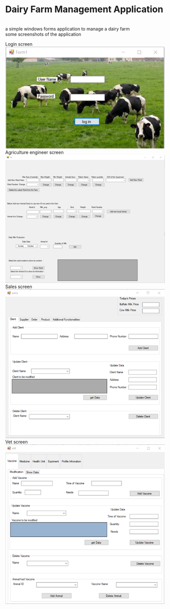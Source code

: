 # Dairy Farm Management Application #
<br>
a simple windows forms application to manage a dairy farm
<br>
some screenshots of the application <br>

Login screen <br>
![Login screen](/Screenshots/LoginForm.png) <br>
Agriculture engineer screen <br> 
![Agriculture Engineer screen](/Screenshots/AgricultureEngineerForm.png) <br>
Sales screen <br>
![Sales screen](/Screenshots/SalesForm.png) <br>
Vet screen <br>
![Vet screen](/Screenshots/VetForm.png) <br>